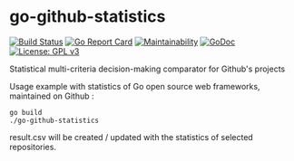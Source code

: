 # go-github-statistics

[![Build Status](https://travis-ci.org/fedir/go-github-statistics.svg?branch=master)](https://travis-ci.org/fedir/go-github-statistics)
[![Go Report Card](https://goreportcard.com/badge/github.com/fedir/go-github-statistics)](https://goreportcard.com/report/github.com/fedir/go-github-statistics)
[![Maintainability](https://api.codeclimate.com/v1/badges/572b4413f5c5ebf49e36/maintainability)](https://codeclimate.com/github/fedir/go-github-statistics/maintainability)
[![GoDoc](https://godoc.org/github.com/fedir/go-github-statistics?status.svg)](https://godoc.org/github.com/fedir/go-github-statistics)
[![License: GPL v3](https://img.shields.io/badge/License-GPL%20v3-blue.svg)](https://www.gnu.org/licenses/gpl-3.0)

Statistical multi-criteria decision-making comparator for Github's projects

Usage example with statistics of Go open source web frameworks, maintained on Github :

    go build
    ./go-github-statistics

result.csv will be created / updated with the statistics of selected repositories.
